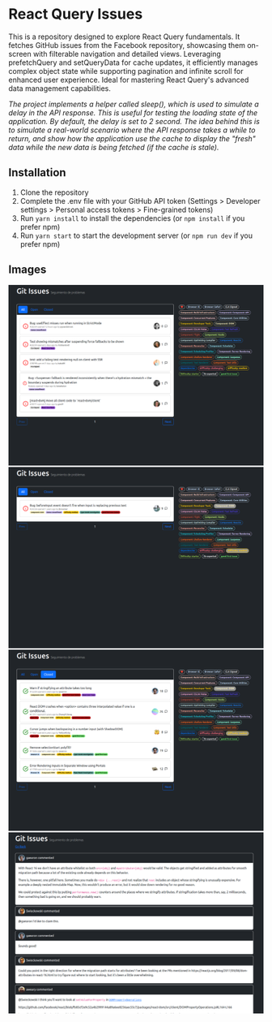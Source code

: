 # React Query Issues

This is a repository designed to explore React Query fundamentals. It fetches GitHub issues from the Facebook repository, showcasing them on-screen with filterable navigation and detailed views. Leveraging prefetchQuery and setQueryData for cache updates, it efficiently manages complex object state while supporting pagination and infinite scroll for enhanced user experience. Ideal for mastering React Query's advanced data management capabilities.

*The project implements a helper called sleep(), which is used to simulate a delay in the API response. This is useful for testing the loading state of the application. By default, the delay is set to 2 second. The idea behind this is to simulate a real-world scenario where the API response takes a while to return, and show how the application use the cache to display the "fresh" data while the new data is being fetched (if the cache is stale).*

## Installation

1. Clone the repository
2. Complete the .env file with your GitHub API token (Settings > Developer settings > Personal access tokens > Fine-grained tokens)
3. Run `yarn install` to install the dependencies (or `npm install` if you prefer npm)
4. Run `yarn start` to start the development server (or `npm run dev` if you prefer npm)

## Images

![Image](public/img/img_1.png)
![Image](public/img/img_2.png)
![Image](public/img/img_3.png)
![Image](public/img/img_4.png)
